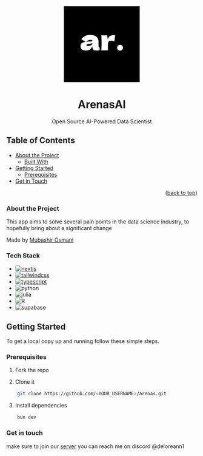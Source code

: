 <div align="center">
    <div align="center">
    <img src="public/assets/ar-dark.png" width="200" alt="arenas-logo" />
    </div>
    <h1 align="center">ArenasAI</h1>
    <p align="center">Open Source AI-Powered Data Scientist</p>
</div>

## Table of Contents

- [About the Project](#about-the-project)
  - [Built With](#built-with)
- [Getting Started](#getting-started)
  - [Prerequisites](#prerequisites)
- [Get in Touch](#get-in-touch)

<p align="right">(<a href="#readme-top">back to top</a>)</p>

### About the Project

This app aims to solve several pain points in the data science industry, to hopefully bring about a significant change 

Made by [Mubashir Osmani](https://github.com/mubashir1osmani)


### Tech Stack

- [![nextjs][nextjs]][nextjs-url]
- [![tailwindcss][tailwindcss]][tailwindcss-url]
- [![typescript][typescript]][typescripturl]
- ![python](https://img.shields.io/pypi/pyversions/python?logo=python&logoColor=white)
- ![julia](https://img.shields.io/badge/Julia-v1.8-blue?logo=julia&logoColor=white)
- ![R](https://img.shields.io/badge/R-v4.2.2-blue?logo=r&logoColor=white)
- ![supabase](https://img.shields.io/badge/Supabase-Open%20Source-brightgreen?logo=supabase&logoColor=white)


## Getting Started

To get a local copy up and running follow these simple steps.

### Prerequisites

1. Fork the repo

2. Clone it
```sh
    git clone https://github.com/<YOUR_USERNAME>/arenas.git
```

3. Install dependencies
```sh
    bun dev
```

### Get in touch
make sure to join our [server](https://discord.gg/spZ5yucbnn)
you can reach me on discord @deloreann1


[typescript]: https://img.shields.io/badge/typescript-%23007ACC.svg?style=for-the-badge&logo=typescript&logoColor=white
[typescripturl]: https://www.typescriptlang.org/
[vercel]: https://img.shields.io/badge/Vercel-%23000000.svg?style=for-the-badge&logo=vercel&logoColor=white
[vercel-url]: https://vercel.com/
[nextjs]: https://img.shields.io/badge/Next.js-%23000000.svg?style=for-the-badge&logo=next.js&logoColor=white
[nextjs-url]: https://nextjs.org/
[tailwindcss]: https://img.shields.io/badge/Tailwind_CSS-%231a202c.svg?style=for-the-badge&logo=tailwind-css&logoColor=white
[tailwindcss-url]: https://tailwindcss.com/
[discord]: https://img.shields.io/badge/typescript-%23007ACC.svg?style=for-the-badge&logo=discord&logoColor=white


